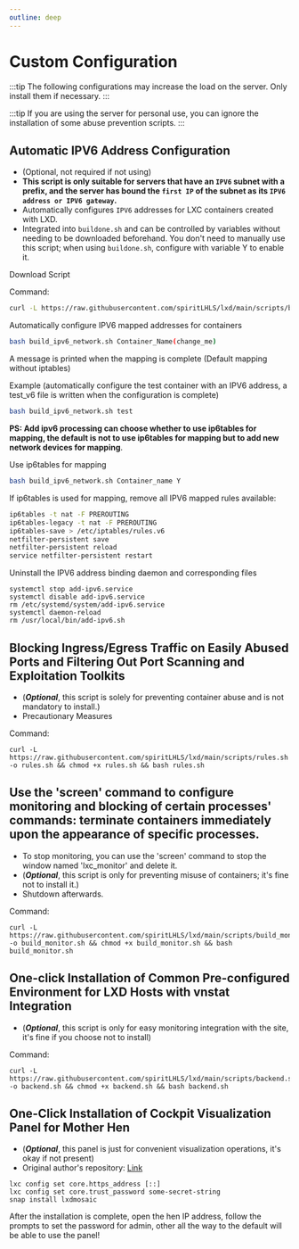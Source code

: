 ```yaml
---
outline: deep
---
```


# Custom Configuration

:::tip
The following configurations may increase the load on the server. Only install them if necessary.
:::

:::tip
If you are using the server for personal use, you can ignore the installation of some abuse prevention scripts.
:::

## Automatic IPV6 Address Configuration

- (Optional, not required if not using)
- **This script is only suitable for servers that have an ```IPV6``` subnet with a prefix, and the server has bound the ```first IP``` of the subnet as its ```IPV6 address or IPV6 gateway```.**
- Automatically configures ```IPV6``` addresses for LXC containers created with LXD.
- Integrated into ```buildone.sh``` and can be controlled by variables without needing to be downloaded beforehand. You don't need to manually use this script; when using ```buildone.sh```, configure with variable Y to enable it.

Download Script

Command:

```bash
curl -L https://raw.githubusercontent.com/spiritLHLS/lxd/main/scripts/build_ipv6_network.sh -o build_ipv6_network.sh && chmod +x build_ipv6_network.sh
```

Automatically configure IPV6 mapped addresses for containers

```bash
bash build_ipv6_network.sh Container_Name(change_me)
```

A message is printed when the mapping is complete (Default mapping without iptables)

Example (automatically configure the test container with an IPV6 address, a test_v6 file is written when the configuration is complete)

```bash
bash build_ipv6_network.sh test
```

**PS: Add ipv6 processing can choose whether to use ip6tables for mapping, the default is not to use ip6tables for mapping but to add new network devices for mapping**.

Use ip6tables for mapping

```bash
bash build_ipv6_network.sh Container_name Y
```

If ip6tables is used for mapping, remove all IPV6 mapped rules available:

```bash
ip6tables -t nat -F PREROUTING
ip6tables-legacy -t nat -F PREROUTING
ip6tables-save > /etc/iptables/rules.v6
netfilter-persistent save
netfilter-persistent reload
service netfilter-persistent restart
```

Uninstall the IPV6 address binding daemon and corresponding files

```shell
systemctl stop add-ipv6.service
systemctl disable add-ipv6.service
rm /etc/systemd/system/add-ipv6.service
systemctl daemon-reload
rm /usr/local/bin/add-ipv6.sh
```

## Blocking Ingress/Egress Traffic on Easily Abused Ports and Filtering Out Port Scanning and Exploitation Toolkits

- (***Optional***, this script is solely for preventing container abuse and is not mandatory to install.)
- Precautionary Measures

Command:

```shell
curl -L https://raw.githubusercontent.com/spiritLHLS/lxd/main/scripts/rules.sh -o rules.sh && chmod +x rules.sh && bash rules.sh
```

## Use the 'screen' command to configure monitoring and blocking of certain processes' commands: terminate containers immediately upon the appearance of specific processes.

- To stop monitoring, you can use the 'screen' command to stop the window named 'lxc_monitor' and delete it.
- (***Optional***, this script is only for preventing misuse of containers; it's fine not to install it.)
- Shutdown afterwards.

Command:

```shell
curl -L https://raw.githubusercontent.com/spiritLHLS/lxd/main/scripts/build_monitor.sh -o build_monitor.sh && chmod +x build_monitor.sh && bash build_monitor.sh
```

## One-click Installation of Common Pre-configured Environment for LXD Hosts with vnstat Integration

- (***Optional***, this script is only for easy monitoring integration with the site, it's fine if you choose not to install)

Command:

```shell
curl -L https://raw.githubusercontent.com/spiritLHLS/lxd/main/scripts/backend.sh -o backend.sh && chmod +x backend.sh && bash backend.sh
```

## One-Click Installation of Cockpit Visualization Panel for Mother Hen

- (***Optional***, this panel is just for convenient visualization operations, it's okay if not present)
- Original author's repository: [Link](https://github.com/turtle0x1/LxdMosaic)

```shell
lxc config set core.https_address [::]
lxc config set core.trust_password some-secret-string
snap install lxdmosaic
```

After the installation is complete, open the hen IP address, follow the prompts to set the password for admin, other all the way to the default will be able to use the panel!
